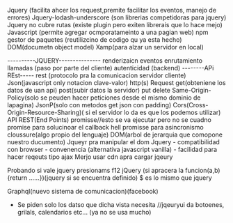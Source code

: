 Jquery (facilita ahcer los request,premite facilitar los eventos, manejo de errores)
Jquery-lodash-underscore (son librerias competidoras para jquery)
Jquery no cubre rutas (existe plugin pero exiten librerais que lo hace mejo)
Javascript (permite agregar ocmporatameinto a una pagian web)
npm gestor de paquetes (reutilizcino de codigo qu ya esta hecho)
DOM(documetn object model)
Xamp(para alzar un servidor en local)

----------JQUERY---------------
renderizaicn
eventos
enrutamiento 
llamadas 
(paso por parte del cliente)
autenticidad
(backend)
--------APi REst-----
rest (protocolo pra la comunicacion servidor cliente)
Json(javascript only notacion clave-valor)
http(s) Request
	get(obteniene los datos de uan api)
	post(subir datos la servidor)
	put
	delete
Same-Origin-Policy(solo se peuden hacer peticiones desde el mismo dominio de lapagina)
JsonP(solo con metodos get json con padding)
Cors(Cross-Origin-Resource-Sharing)( si el servidor lo da es que los podemos utilizar)
API REST(End Points)
promisse//esto se va ejecutar pero no se cuadno 
promise para solucinoar el callback hell
promisse para asincronismo 
cloussure(algo propio del lenguaje)
DOM(arbol de jerarquia que comopone nuestro ducumento)
Jqueyr pra manipular el dom
Jquery
	- compatibilidad con browser
	- convenencia (alternativa javascript vanilla)
	- facilidad para hacer reqeuts tipo ajax
Merjo usar cdn apra cargar jqeury

Probando si vale jquery
	presionams f12
	jQuery
		(si apracera la funcion(a,b){return ......})(jquery si se encuentra definido)
		$ es lo mismo que jquery

Graphql(nuevo sistema de comunicacion)(facebook)
 - Se piden solo los datso que dicha vista necesita
 //jqeuryui
  da botoenes, grilals, calendarios etc... (ya no se usa mucho)